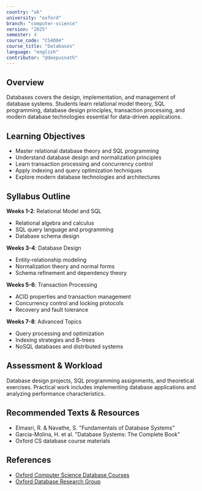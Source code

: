 ```yaml
---
country: "uk"
university: "oxford"
branch: "computer-science"
version: "2025"
semester: 4
course_code: "CS4004"
course_title: "Databases"
language: "english"
contributor: "@deepusnath"
---
```


## Overview

Databases covers the design, implementation, and management of database systems. Students learn relational model theory, SQL programming, database design principles, transaction processing, and modern database technologies essential for data-driven applications.

## Learning Objectives

- Master relational database theory and SQL programming
- Understand database design and normalization principles
- Learn transaction processing and concurrency control
- Apply indexing and query optimization techniques
- Explore modern database technologies and architectures

## Syllabus Outline

**Weeks 1-2**: Relational Model and SQL
- Relational algebra and calculus
- SQL query language and programming
- Database schema design

**Weeks 3-4**: Database Design
- Entity-relationship modeling
- Normalization theory and normal forms
- Schema refinement and dependency theory

**Weeks 5-6**: Transaction Processing
- ACID properties and transaction management
- Concurrency control and locking protocols
- Recovery and fault tolerance

**Weeks 7-8**: Advanced Topics
- Query processing and optimization
- Indexing strategies and B-trees
- NoSQL databases and distributed systems

## Assessment & Workload

Database design projects, SQL programming assignments, and theoretical exercises. Practical work includes implementing database applications and analyzing performance characteristics.

## Recommended Texts & Resources

- Elmasri, R. & Navathe, S. "Fundamentals of Database Systems"
- Garcia-Molina, H. et al. "Database Systems: The Complete Book"
- Oxford CS database course materials

## References

- [Oxford Computer Science Database Courses](https://www.cs.ox.ac.uk/teaching/courses/)
- [Oxford Database Research Group](https://www.cs.ox.ac.uk/research/)
